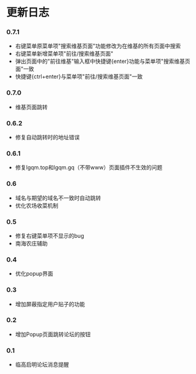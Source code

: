 # 更新日志

### 0.7.1
- 右键菜单原菜单项"搜索维基页面"功能修改为在维基的所有页面中搜索
- 右键菜单新增菜单项"前往/搜索维基页面"
- 弹出页面中的"前往维基"输入框中快捷键{enter}功能与菜单项"搜索维基页面"一致
- 快捷键{ctrl+enter}与菜单项"前往/搜索维基页面"一致

### 0.7.0
- 维基页面跳转

### 0.6.2
- 修复自动跳转时的地址错误

### 0.6.1
- 修复lgqm.top和lgqm.gq（不带www）页面插件不生效的问题

### 0.6
- 域名与期望的域名不一致时自动跳转
- 优化农场收菜机制

### 0.5
- 修复右键菜单项不显示的bug
- 南海农庄辅助

### 0.4
- 优化popup界面

### 0.3
- 增加屏蔽指定用户贴子的功能

### 0.2
- 增加Popup页面跳转论坛的按钮

### 0.1
- 临高启明论坛消息提醒
